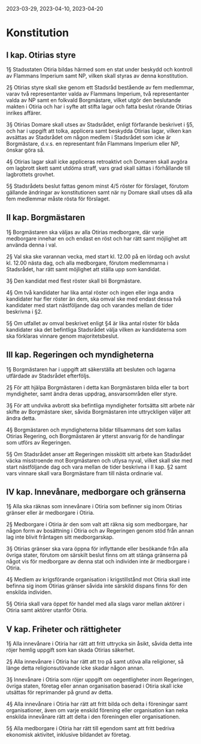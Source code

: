 2023-03-29, 2023-04-10, 2023-04-20
# Konstitution
## I kap. Otirias styre
1§ Stadsstaten Otiria bildas härmed som en stat under beskydd och kontroll av Flammans Imperium samt NP, vilken skall styras av denna konstitution.

2§ Otirias styre skall ske genom ett Stadsråd bestående av fem medlemmar, varav två representanter valda av Flammans Imperium, två representanter valda av NP samt en folkvald Borgmästare, vilket utgör den beslutande makten i Otiria och har i syfte att stifta lagar och fatta beslut rörande Otirias inrikes affärer.

3§ Otirias Domare skall utses av Stadsrådet, enligt förfarande beskrivet i §5, och har i uppgift att tolka, applicera samt beskydda Otirias lagar, vilken kan avsättas av Stadsrådet om någon medlem i Stadsrådet som icke är Borgmästare, d.v.s. en representant från Flammans Imperium eller NP, önskar göra så.

4§ Otirias lagar skall icke appliceras retroaktivt och Domaren skall avgöra om lagbrott skett samt utdöma straff, vars grad skall sättas i förhållande till lagbrottets grovhet.

5§ Stadsrådets beslut fattas genom minst 4/5 röster för förslaget, förutom gällande ändringar av konstitutionen samt när ny Domare skall utses då alla fem medlemmar måste rösta för förslaget.

## II kap. Borgmästaren
1§ Borgmästaren ska väljas av alla Otirias medborgare, där varje medborgare innehar en och endast en röst och har rätt samt möjlighet att använda denna i val.

2§ Val ska ske varannan vecka, med start kl. 12.00 på en lördag och avslut kl. 12.00 nästa dag, och alla medborgare, förutom medlemmarna i Stadsrådet, har rätt samt möjlighet att ställa upp som kandidat.

3§ Den kandidat med flest röster skall bli Borgmästare.

4§ Om två kandidater har lika antal röster och ingen eller inga andra kandidater har fler röster än dem, ska omval ske med endast dessa två kandidater med start nästföljande dag och varandes mellan de tider beskrivna i §2.

5§ Om utfallet av omval beskrivet enligt §4 är lika antal röster för båda kandidater ska det befintliga Stadsrådet välja vilken av kandidaterna som ska förklaras vinnare genom majoritetsbeslut.

## III kap. Regeringen och myndigheterna
1§ Borgmästaren har i uppgift att säkerställa att besluten och lagarna utfärdade av Stadsrådet efterföljs.

2§ För att hjälpa Borgmästaren i detta kan Borgmästaren bilda eller ta bort myndigheter, samt ändra deras uppdrag, ansvarsområden eller styre.

3§ För att undvika avbrott ska befintliga myndigheter fortsätta sitt arbete när skifte av Borgmästare sker, såvida Borgmästaren inte uttryckligen väljer att ändra detta.

4§ Borgmästaren och myndigheterna bildar tillsammans det som kallas Otirias Regering, och Borgmästaren är ytterst ansvarig för de handlingar som utförs av Regeringen.

5§ Om Stadsrådet anser att Regeringen misskött sitt arbete kan Stadsrådet väcka misstroende mot Borgmästaren och utlysa nyval, vilket skall ske med start nästföljande dag och vara mellan de tider beskrivna i II kap. §2 samt vars vinnare skall vara Borgmästare fram till nästa ordinarie val.

## IV kap. Innevånare, medborgare och gränserna
1§ Alla ska räknas som innevånare i Otiria som befinner sig inom Otirias gränser eller är medborgare i Otiria.

2§ Medborgare i Otiria är den som valt att räkna sig som medborgare, har någon form av bosättning i Otiria och av Regeringen genom stöd från annan lag inte blivit fråntagen sitt medborgarskap.

3§ Otirias gränser ska vara öppna för inflyttande eller besökande från alla övriga stater, förutom om särskilt beslut finns om att stänga gränserna på något vis för medborgare av denna stat och individen inte är medborgare i Otiria.

4§ Medlem av krigsförande organisation i krigstillstånd mot Otiria skall inte befinna sig inom Otirias gränser såvida inte särskild dispans finns för den enskilda individen.

5§ Otiria skall vara öppet för handel med alla slags varor mellan aktörer i Otiria samt aktörer utanför Otiria.

## V kap. Friheter och rättigheter
1§ Alla innevånare i Otiria har rätt att fritt uttrycka sin åsikt, såvida detta inte röjer hemlig uppgift som kan skada Otirias säkerhet.

2§ Alla innevånare i Otiria har rätt att tro på samt utöva alla religioner, så länge detta religionsutövande icke skadar någon annan.

3§ Innevånare i Otiria som röjer uppgift om oegentligheter inom Regeringen, övriga staten, företag eller annan organisation baserad i Otiria skall icke utsättas för reprimander på grund av detta.

4§ Alla innevånare i Otiria har rätt att fritt bilda och delta i föreningar samt organisationer, även om varje enskild förening eller organisation kan neka enskilda innevånare rätt att delta i den föreningen eller organisationen.

5§ Alla medborgare i Otiria har rätt till egendom samt att fritt bedriva ekonomisk aktivitet, inklusive bildandet av företag.
